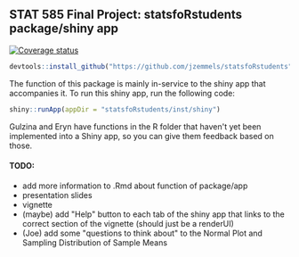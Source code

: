 
<!-- README.md is generated from README.Rmd. Please edit that file -->
STAT 585 Final Project: statsfoRstudents package/shiny app
----------------------------------------------------------

[![Coverage status](https://codecov.io/gh/jzemmels/finalProject/branch/master/graph/badge.svg)](https://codecov.io/github/jzemmels/finalProject?branch=master)

``` r
devtools::install_github("https://github.com/jzemmels/statsfoRstudents")
```

The function of this package is mainly in-service to the shiny app that accompanies it. To run this shiny app, run the following code:

``` r
shiny::runApp(appDir = "statsfoRstudents/inst/shiny")
```

Gulzina and Eryn have functions in the R folder that haven't yet been implemented into a Shiny app, so you can give them feedback based on those.

#### TODO:

-   add more information to .Rmd about function of package/app
-   presentation slides
-   vignette
-   (maybe) add "Help" button to each tab of the shiny app that links to the correct section of the vignette (should just be a renderUI)
-   (Joe) add some "questions to think about" to the Normal Plot and Sampling Distribution of Sample Means
